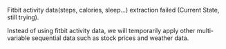 Fitbit activity data(steps, calories, sleep...) extraction failed (Current State, still trying). 

Instead of using fitbit activity data, we will temporarily apply other multi-variable sequential data such as stock prices and weather data.

